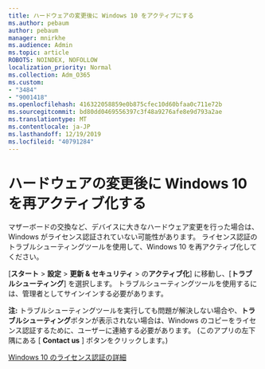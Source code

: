 ```yaml
---
title: ハードウェアの変更後に Windows 10 をアクティブにする
ms.author: pebaum
author: pebaum
manager: mnirkhe
ms.audience: Admin
ms.topic: article
ROBOTS: NOINDEX, NOFOLLOW
localization_priority: Normal
ms.collection: Adm_O365
ms.custom:
- "3484"
- "9001418"
ms.openlocfilehash: 416322058859e0b875cfec10d60bfaa0c711e72b
ms.sourcegitcommit: bd80dd0469556397c3f48a9276afe8e9d793a2ae
ms.translationtype: MT
ms.contentlocale: ja-JP
ms.lasthandoff: 12/19/2019
ms.locfileid: "40791284"
---
```

# <a name="reactivating-windows-10-after-a-hardware-change"></a>ハードウェアの変更後に Windows 10 を再アクティブ化する

マザーボードの交換など、デバイスに大きなハードウェア変更を行った場合は、Windows がライセンス認証されていない可能性があります。 ライセンス認証のトラブルシューティングツールを使用して、Windows 10 を再アクティブ化してください。

[**スタート** > **設定** > **更新 & セキュリティ** > の**アクティブ化**] に移動し、[**トラブルシューティング**] を選択します。 トラブルシューティングツールを使用するには、管理者としてサインインする必要があります。

**注:** トラブルシューティングツールを実行しても問題が解決しない場合や、**トラブルシューティング**ボタンが表示されない場合は、Windows のコピーをライセンス認証するために、ユーザーに連絡する必要があります。 (このアプリの左下隅にある [ **Contact us** ] ボタンをクリックします。)

[Windows 10 のライセンス認証の詳細](https://support.microsoft.com/help/12440/windows-10-activate)
